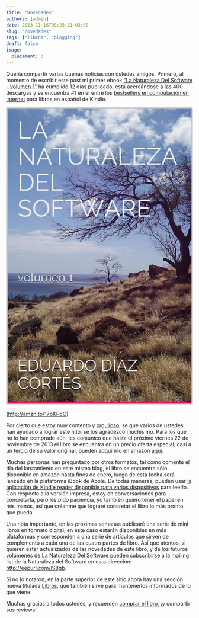 ```yaml
---
title: "Novedades"
authors: [admin]
date: 2013-11-16T08:25:11-03:00
slug: "novedades"
tags: ["libros", "blogging"]
draft: false
image:
  placement: 3
---
```


Quería compartir varias buenas noticias con ustedes amigos. Primero, al
momento de escribir este post mi primer ebook ["La Naturaleza Del Software - volumen 1"](http://amzn.to/17bKPdO) ha cumplido 12 días
publicado, está acercándose a las 400 descargas y se encuentra \#1 en el
entre los [bestsellers en computación en internet](http://www.amazon.com/gp/bestsellers/books/301742/ref=pd_zg_hrsr_b_2_3_last)
para libros en español de Kindle.

![](lnds_libro.jpg)

(<http://amzn.to/17bKPdO>)

Por cierto que estoy muy contento y
[orgulloso](http://akarru.org/blog/2010/12/11/arete/), se que varios de
ustedes han ayudado a lograr este hito, se los agradezco muchísimo. Para
los que no lo han comprado aún, les comunico que hasta el próximo
viernes 22 de noviembre de 2013 el libro se encuentra en un precio
oferta especial, casi a un tercio de su valor original, pueden
adquirirlo en amazón [aquí](http://amzn.to/17bKPdO).

Muchas personas han preguntado por otros formatos, tal como comenté el
día del lanzamiento en este mismo blog, el libro se encuentra sólo
disponible en amazon hasta fines de enero, luego de esta fecha será
lanzado en la plataforma iBook de Apple. De todas maneras, pueden usar
[la aplicación de Kindle reader disponible para varios
dispositivos](http://www.amazon.com/gp/feature.html?docId=1000493771)
para leerlo. Con respecto a la versión impresa, estoy en conversaciones
para concretarla, pero les pido paciencia, yo también quiero tener el
papel en mis manos, así que créanme que lograré concretar el libro lo
más pronto que pueda.

Una nota importante, en las próximas semanas publicaré una serie de mini
libros en formato digital, en este caso estarán disponibles en más
plataformas y corresponden a una serie de artículos que sirven de
complemento a cada una de las cuatro partes de libro. Así que atentos,
si quieren estar actualizados de las novedades de este libro, y de los
futuros volúmenes de La Naturaleza Del Software pueden subscribirse a la
mailing list de la Naturaleza del Software en esta dirección:
<http://eepurl.com/IS8gb>.

Si no lo notaron, en la parte superior de este sitio ahora hay una
sección nueva titulada [Libros](http://www.lnds.net/books/), que también
sirve para mantenerlos informados de lo que viene.

Muchas gracias a todos ustedes, y recuerden 
[comprar el libro](http://amzn.to/17bKPdO), ¡y compartir sus reviews!
